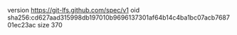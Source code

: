 version https://git-lfs.github.com/spec/v1
oid sha256:cd627aad315998db197010b9696137301af64b14c4ba1bc07acb768701ec23ac
size 370
